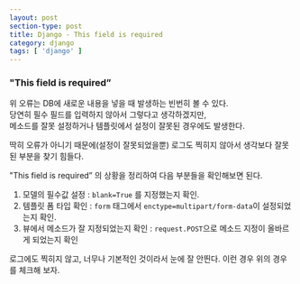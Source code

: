 ```yaml
---
layout: post
section-type: post
title: Django - This field is required
category: django
tags: [ 'django' ]
---
```


### "This field is required”

위 오류는 DB에 새로운 내용을 넣을 때 발생하는 빈번히 볼 수 있다.  
당연히 필수 필드를 입력하지 않아서 그렇다고 생각하겠지만,  
메소드를 잘못 설정하거나 템플릿에서 설정이 잘못된 경우에도 발생한다.

딱히 오류가 아니기 때문에(설정이 잘못되었을뿐) 로그도 찍히지 않아서 생각보다 잘못된 부분을 찾기 힘들다.

"This field is required” 의 상황을 정리하여 다음 부분들을 확인해보면 된다.

1. 모델의 필수값 설정 : `blank=True` 를 지정했는지 확인.
2. 템플릿 폼 타입 확인 : `form` 태그에서 `enctype=multipart/form-data`이 설정되었는지 확인.
3. 뷰에서 메소드가 잘 지정되었는지 확인 : `request.POST`으로 메소드 지정이 올바르게 되었는지 확인

로그에도 찍히지 않고, 너무나 기본적인 것이라서 눈에 잘 안띈다. 이런 경우 위의 경우를 체크해 보자.
